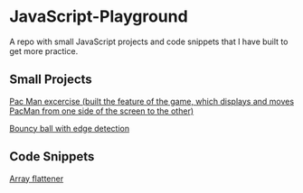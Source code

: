 # JavaScript-Playground

A repo with small JavaScript projects and code snippets that I have built to get more practice.
&nbsp; 

## Small Projects

[Pac Man excercise (built the feature of the game, which displays and moves PacMan from one side of the screen to the other)](https://github.com/mionova/JavaScript-Playground/tree/main/small-projects/pac-man)

[Bouncy ball with edge detection](https://github.com/mionova/JavaScript-Playground/tree/main/small-projects/bouncy-ball)
&nbsp;    

## Code Snippets

[Array flattener](https://github.com/mionova/JavaScript-Playground/tree/main/code-snippets/array-flattener)   
&nbsp; 